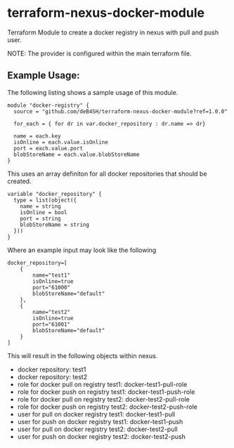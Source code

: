 # terraform-nexus-docker-module
Terraform Module to create a docker registry in nexus with pull and push user.

NOTE: The provider is configured within the main terraform file.

## Example Usage:

The following listing shows a sample usage of this module.
```
module "docker-registry" {
  source = "github.com/deB4SH/terraform-nexus-docker-module?ref=1.0.0"

  for_each = { for dr in var.docker_repository : dr.name => dr}

  name = each.key
  isOnline = each.value.isOnline
  port = each.value.port
  blobStoreName = each.value.blobStoreName
}
```
This uses an array definiton for all docker repositories that should be created.
```
variable "docker_repository" {
  type = list(object({
    name = string
    isOnline = bool
    port = string
    blobStoreName = string
  }))
}
```

Where an example input may look like the following
```
docker_repository=[
    {
        name="test1"
        isOnline=true
        port="61000"
        blobStoreName="default"
    },
    {
        name="test2"
        isOnline=true
        port="61001"
        blobStoreName="default"
    }
]
```

This will result in the following objects within nexus.
* docker repository: test1
* docker repository: test2
* role for docker pull on registry test1: docker-test1-pull-role
* role for docker push on registry test1: docker-test1-push-role
* role for docker pull on registry test2: docker-test2-pull-role
* role for docker push on registry test2: docker-test2-push-role
* user for pull on docker registry test1: docker-test1-pull
* user for push on docker registry test1: docker-test1-push
* user for pull on docker registry test2: docker-test2-pull
* user for push on docker registry test2: docker-test2-push